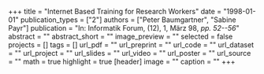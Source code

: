+++
title = "Internet Based Training for Research Workers"
date = "1998-01-01"
publication_types = ["2"]
authors = ["Peter Baumgartner", "Sabine Payr"]
publication = "In: Informatik Forum, (12), 1, März 98, _pp. 52--56_"
abstract = ""
abstract_short = ""
image_preview = ""
selected = false
projects = []
tags = []
url_pdf = ""
url_preprint = ""
url_code = ""
url_dataset = ""
url_project = ""
url_slides = ""
url_video = ""
url_poster = ""
url_source = ""
math = true
highlight = true
[header]
image = ""
caption = ""
+++
